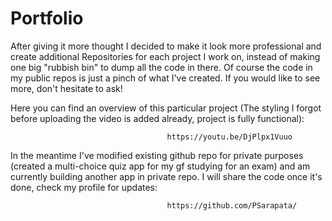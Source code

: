 # Portfolio

After giving it more thought I decided to make it look more professional and create additional Repositories for each project I work on,
instead of making one big "rubbish bin" to dump all the code in there. Of course the code in my public repos is just a pinch of what I've created.
If you would like to see more, don't hesitate to ask!


Here you can find an overview of this particular project (The styling I forgot before uploading the video is added already, project is fully functional):
                      
                      
                      
                      
                                       https://youtu.be/DjPlpx1Vuuo





In the meantime I've modified existing github repo for private purposes (created a multi-choice quiz app for my gf studying for an exam) and am currently building
another app in private repo. I will share the code once it's done, check my profile for updates: 


                                       https://github.com/PSarapata/
